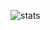 ![stats](https://github-readme-stats.vercel.app/api?username=AlessioGr&theme=white-blue&count_private=true)<br>
